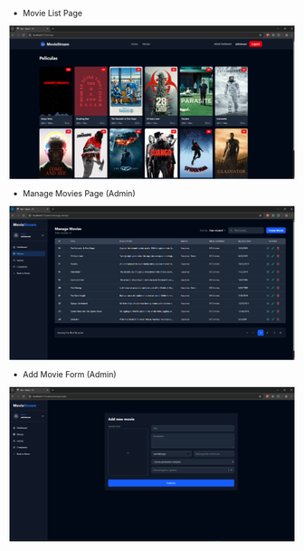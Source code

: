 * Movie List Page

![MovieListPage](https://github.com/AleGxrcia/movie-stream/blob/main/backend/MovieStream.WebApi/wwwroot/Screenshot%202025-08-05%20233900.png)

* Manage Movies Page (Admin)

![ManageMoviesPage](https://github.com/AleGxrcia/movie-stream/blob/main/backend/MovieStream.WebApi/wwwroot/Screenshot%202025-08-05%20234401.png)

* Add Movie Form (Admin)

![AddMovieForm](https://github.com/AleGxrcia/movie-stream/blob/main/backend/MovieStream.WebApi/wwwroot/Screenshot%202025-08-05%20234630.png)
